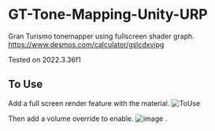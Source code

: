 # GT-Tone-Mapping-Unity-URP

Gran Turismo tonemapper using fullscreen shader graph. https://www.desmos.com/calculator/gslcdxvipg

Tested on 2022.3.36f1
## To Use
Add a full screen render feature with the material.
![ToUse](https://github.com/user-attachments/assets/bf6bd532-c62a-41d1-947e-b1d81183b993)

Then add a volume override to enable.
![image](https://github.com/user-attachments/assets/2e4abf6e-6eb3-4e4e-af8b-bd00ef53287c)
.
